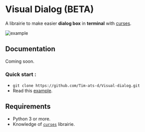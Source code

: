 # Visual Dialog (BETA)
A librairie to make easier **dialog box** in **terminal** with [curses](https://docs.python.org/3/library/curses.html).

![example](https://user-images.githubusercontent.com/59396366/98136859-a9218600-1ec1-11eb-9419-4ac5bfde2406.png)


## Documentation
Coming soon.


### Quick start :
* `git clone https://github.com/Tim-ats-d/Visual-dialog.git`
* Read this [example](https://github.com/Tim-ats-d/Visual-dialog/blob/main/doc/example).


## Requirements
* Python 3 or more.
* Knowledge of [`curses`](https://docs.python.org/3/library/curses.html) librairie.


